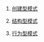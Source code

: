 1. [创建型模式](https://github.com/ChunchunIsMe/C-Bolg/tree/master/designMod/createMod '创建型模式')

2. [结构型模式](https://github.com/ChunchunIsMe/C-Bolg/tree/master/designMod/constructionMod '结构型模式')

3. [行为型模式](https://github.com/ChunchunIsMe/C-Bolg/tree/master/designMod/actMod '行为型模式')